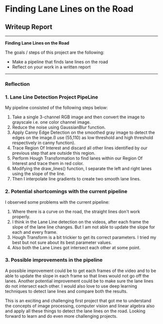 # **Finding Lane Lines on the Road** 

## Writeup Report

---

**Finding Lane Lines on the Road**

The goals / steps of this project are the following:
* Make a pipeline that finds lane lines on the road
* Reflect on your work in a written report

---


### Reflection

### 1. Lane Line Detection Project PipeLine

My pipeline consisted of the following steps below:
1. Take a single 3-channel RGB image and then convert the image to grayscale i.e. one color channel image.
2. Reduce the noise using GaussianBlur function.
3. Apply Canny Edge Detection on the smoothed gray image to detect the edges on the image.(I use (55,110) as low threshold and high threshold respectively in canny function).
4. Trace Region Of Interest and discard all other lines identified by our previous step that are outside this region.
5. Perform Hough Transformation to find lanes within our Region Of Interest and trace them in red color.
6. Modifying the draw_lines() function, I separate the left and right lanes using the slope of the line.
7. Then I interpolate line gradients to create two smooth lane lines.


### 2. Potential shortcomings with the current pipeline

I observed some problems with the current pipeline:
1. Where there is a curve on the road, the straight lines don't work properly.
2. I think in the Lane Line detection on the videos, after each frame the slope of the lane line changes. But I am not able to update the slope for each and every frame.
3. Hough Transform is a bit trickier to get its correct parameters. I tried my best but not sure about its best parameter values.
4. Also both the Lane Lines got intersect each other at some point.

### 3. Possible improvements in the pipeline

A possible improvement could be to get each frames of the video and to be able to update the slope in each frame so that lines would not go off the lanes.
Another potential improvement could be to make sure the lane lines do not intersect each other.
I would also love to use deep learning techniques to detect lane lines and compare both the results.



This is an exciting and challenging first project that got me to understand the concepts of image processing, computer vision and linear algebra also and apply all these things to detect the lane lines on the road. Looking forward to learn and do even more challenging projects.

